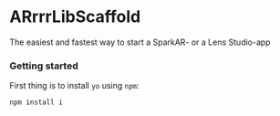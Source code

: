 # ARrrrLibScaffold
The easiest and fastest way to start a SparkAR- or a Lens Studio-app

### Getting started
First thing is to install ```yo``` using ```npm```:

```javascript
npm install i
```
